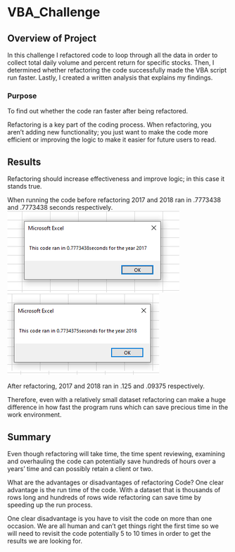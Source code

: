 # VBA_Challenge

## Overview of Project

In this challenge I refactored code to loop through all the data in order to collect total daily volume and percent return for specific stocks. Then, I determined whether refactoring the code successfully made the VBA script run faster. Lastly, I created a written analysis that explains my findings.

### Purpose

To find out whether the code ran faster after being refactored.

Refactoring is a key part of the coding process. When refactoring, you aren’t adding new functionality; you just want to make the code more efficient or improving the logic to make it easier for future users to read.


## Results

Refactoring should increase effectiveness and improve logic; in this case it stands true. 

When running the code before refactoring 2017 and 2018 ran in .7773438 and .7773438 seconds respectively. 
![2017](https://github.com/chreroax1/Stock-Analysis/blob/main/Resources/Green-Stocks_2017.png)![2018](https://github.com/chreroax1/Stock-Analysis/blob/main/Resources/Green-Stocks_2018.png)

After refactoring, 2017 and 2018 ran in .125 and .09375 respectively.

Therefore, even with a relatively small dataset refactoring can make a huge difference in how fast the program runs which can save precious time in the work environment. 


## Summary

Even though refactoring will take time, the time spent reviewing, examining and overhauling the code can potentially save hundreds of hours over a years’ time and can possibly retain a client or two.

What are the advantages or disadvantages of refactoring Code?
One clear advantage is the run time of the code. With a dataset that is thousands of rows long and hundreds of rows wide refactoring can save time by speeding up the run process.

One clear disadvantage is you have to visit the code on more than one occasion. We are all human and can’t get things right the first time so we will need to revisit the code potentially 5 to 10 times in order to get the results we are looking for.  
